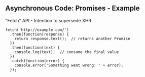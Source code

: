 ##  Asynchronous Code: Promises - Example

"Fetch" API - Intention to supersede XHR.

    fetch('http://example.com/')
      .then(function(response) {
        return response.text();  // returns another Promise
      })
      .then(function(text) {
        console.log(text);  // consume the final value
      })
      .catch(function(error) {
        console.error('Something went wrong: ' + error);
      });
